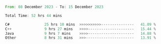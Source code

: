 <!--<div align=center><img src="https://leetcard.jacoblin.cool/CalvinWan0101"></div>-->

<!--START_SECTION:waka-->

```rust
From: 08 December 2023 - To: 15 December 2023

Total Time: 52 hrs 44 mins

C#                25 hrs 10 mins  >>>>>>>>>>---------------   41.09 %
C++               9 hrs 27 mins   >>>>---------------------   15.44 %
Java              9 hrs 7 mins    >>>>---------------------   14.88 %
Other             8 hrs 31 mins   >>>----------------------   13.91 %
```

<!--END_SECTION:waka-->
